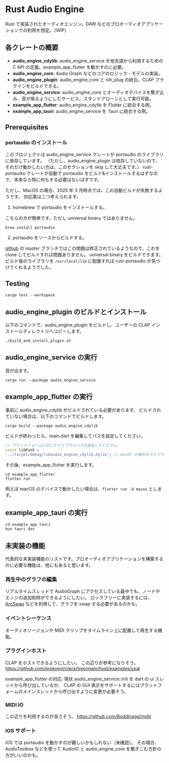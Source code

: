 # Rust Audio Engine

Rust で実装されたオーディオエンジン。DAW などのプロオーディオアプリケーションでの利用を想定。（WIP）

## 各クレートの概要

- **audio_engine_cdylib**: audio_engine_service を他言語から利用するための C API の定義。example_app_flutter を動かすのに必要。
- **audio_engine_core**: Audio Graph などのコアのロジック・モデルの実装。
- **audio_engine_plugin**: audio_engine_core と nih_plug の統合。CLAP プラグインをビルドできる。
- **audio_engine_service**: audio_engine_core とオーディオデバイスを繋ぎ込み、音が鳴るようにしたサービス。スタンドアローンとして実行可能。
- **example_app_flutter**: audio_engine_cdylib を Flutter に統合する例。
- **example_app_tauri**: audio_engine_service を Tauri に統合する例。

## Prerequisites

### portaudio のインストール

このプロジェクトは audio_engine_service クレートが portaudio のライブラリに依存しています。
（ただし、audio_engine_plugin は依存していないので、それだけ動かしたい方は、このセクションを skip して大丈夫です。）
rust-portaudio クレートが自動で portaudio をビルド&インストールするはずなので、本来なら特に何もする必要はないはずです。

ただし、MacOS の場合、2025 年 3 月時点では、この自動ビルドが失敗するようです。
対応策は二つ考えられます。

1. homebrew で portaudio をインストールする。

こちらの方が簡単です。ただし universal binary ではありません。

```shell
brew install portaudio
```

2. portaudio をソースからビルドする。

[github](https://github.com/PortAudio/portaudio) の master ブランチではこの問題は修正されているようなので、これを clone してビルドすれば問題ありません。
universal binary をビルドできます。
ビルド後のライブラリを `/usr/local/lib` に配置すれば rust-portaudio が見つけてくれるようでした。

## Testing

```shell
cargo test --workspace
```

## audio_engine_plugin のビルドとインストール

以下のコマンドで、audio_engine_plugin をビルドし、ユーザーの CLAP インストールディレクトリへコピーします。

```shell
./build_and_install_plugin.sh
```

## audio_engine_service の実行

音が出ます。

```shell
cargo run --package audio_engine_service
```

## example_app_flutter の実行

事前に audio_engine_cdylib がビルドされている必要があります。
ビルドされていない場合は、以下のコマンドでビルドします。

```shell
cargo build --package audio_engine_cdylib
```

ビルドが終わったら、main.dart を編集してパスを設定してください。

```dart
// プラットフォームに応じたライブラリパスを設定してください。
const libPath =
'../target/debug/libaudio_engine_cdylib.dylib'; // macOS の場合のライブラリファイル
```

その後、example_app_flutter を実行します。

```shell
cd example_app_flutter
flutter run
```

例えば macOS のデバイスで動かしたい場合は、`flutter run -d macos` とします。

## example_app_tauri の実行

```shell
cd example_app_tauri
bun tauri dev
```

## 未実装の機能

代表的な未実装機能のリストです。プロオーディオアプリケーションを構築するのに必要な機能は、他にもあると思います。

### 再生中のグラフの編集

リアルタイムスレッドで AudioGraph にアクセスしている最中でも、ノードやエッジの追加削除ができるようにしたい。
ロックフリーに実装するには、[ArcSwap](https://docs.rs/arc-swap/latest/arc_swap/) などを利用して、グラフを swap する必要があるのかも。

### イベントシーケンス

オーディオリージョンや MIDI クリップをタイムライン上に配置して再生する機能。

### プラグインホスト

CLAP をホストできるようにしたい。
この辺りが参考になりそう。
https://github.com/prokopyl/clack/tree/main/host/examples/cpal

example_app_flutter の対応:
現状 audio_engine_service::init を dart の ui スレッドから呼び出しているが、
CLAP の GUI 表示をサポートするにはプラットフォームのメインスレッドから呼び出すように変更が必要そう。

### MIDI IO

この辺りを利用するのが良さそう。
https://github.com/Boddlnagg/midir

### iOS サポート

iOS では portaudio を動かすのが難しいかもしれない（未確認）。
その場合、AudioToolbox などを使って AudioIO と audio_engine_core を繋ぎこむ方針の方がいいのかも。
